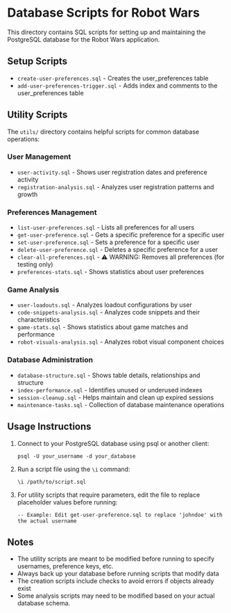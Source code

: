 # Database Scripts for Robot Wars

This directory contains SQL scripts for setting up and maintaining the PostgreSQL database for the Robot Wars application.

## Setup Scripts

- `create-user-preferences.sql` - Creates the user_preferences table
- `add-user-preferences-trigger.sql` - Adds index and comments to the user_preferences table

## Utility Scripts

The `utils/` directory contains helpful scripts for common database operations:

### User Management

- `user-activity.sql` - Shows user registration dates and preference activity
- `registration-analysis.sql` - Analyzes user registration patterns and growth

### Preferences Management

- `list-user-preferences.sql` - Lists all preferences for all users
- `get-user-preference.sql` - Gets a specific preference for a specific user
- `set-user-preference.sql` - Sets a preference for a specific user
- `delete-user-preference.sql` - Deletes a specific preference for a user
- `clear-all-preferences.sql` - ⚠️ WARNING: Removes all preferences (for testing only)
- `preferences-stats.sql` - Shows statistics about user preferences

### Game Analysis

- `user-loadouts.sql` - Analyzes loadout configurations by user
- `code-snippets-analysis.sql` - Analyzes code snippets and their characteristics
- `game-stats.sql` - Shows statistics about game matches and performance
- `robot-visuals-analysis.sql` - Analyzes robot visual component choices

### Database Administration

- `database-structure.sql` - Shows table details, relationships and structure
- `index-performance.sql` - Identifies unused or underused indexes
- `session-cleanup.sql` - Helps maintain and clean up expired sessions
- `maintenance-tasks.sql` - Collection of database maintenance operations

## Usage Instructions

1. Connect to your PostgreSQL database using psql or another client:
   ```
   psql -U your_username -d your_database
   ```

2. Run a script file using the `\i` command:
   ```
   \i /path/to/script.sql
   ```

3. For utility scripts that require parameters, edit the file to replace placeholder values before running:
   ```
   -- Example: Edit get-user-preference.sql to replace 'johndoe' with the actual username
   ```

## Notes

- The utility scripts are meant to be modified before running to specify usernames, preference keys, etc.
- Always back up your database before running scripts that modify data
- The creation scripts include checks to avoid errors if objects already exist
- Some analysis scripts may need to be modified based on your actual database schema.
